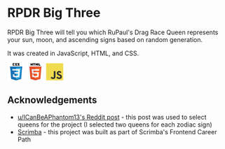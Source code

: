 
# RPDR Big Three

RPDR Big Three will tell you which RuPaul's Drag Race Queen represents your sun, moon, and ascending signs based on random generation.

It was created in JavaScript, HTML, and CSS.
<p align="left"> 
<img src="https://raw.githubusercontent.com/devicons/devicon/master/icons/css3/css3-original-wordmark.svg" alt="css3" width="40" height="40"/> 
<img src="https://raw.githubusercontent.com/devicons/devicon/master/icons/html5/html5-original-wordmark.svg" alt="html5" width="40" height="40"/>  
<img src="https://raw.githubusercontent.com/devicons/devicon/master/icons/javascript/javascript-original.svg" alt="javascript" width="40" height="40"/>
</p>

## Acknowledgements

 - [u/ICanBeAPhantom13's Reddit post](https://www.reddit.com/r/rupaulsdragrace/comments/uve5gn/all_drag_race_us_queens_zodiac_signs_2022/) - this post was used to select queens for the project (I selected two queens for each zodiac sign)
 - [Scrimba](https://scrimba.com/learn/frontend) - this project was built as part of Scrimba's Frontend Career Path


